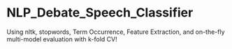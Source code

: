 # NLP_Debate_Speech_Classifier
Using nltk, stopwords, Term Occurrence, Feature Extraction, and on-the-fly multi-model evaluation with k-fold CV!
